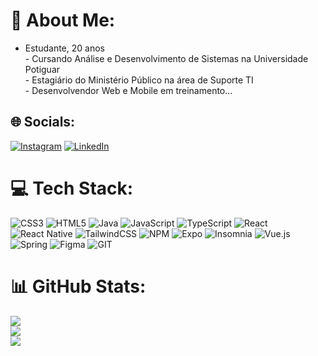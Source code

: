 # 💫 About Me:
- Estudante, 20 anos<br>- Cursando Análise e Desenvolvimento de Sistemas na Universidade Potiguar<br>- Estagiário do Ministério Público na área de Suporte TI<br>- Desenvolvendor Web e Mobile em treinamento...


## 🌐 Socials:
[![Instagram](https://img.shields.io/badge/Instagram-%23E4405F.svg?logo=Instagram&logoColor=white)](https://instagram.com/@gabriel_ricco) [![LinkedIn](https://img.shields.io/badge/LinkedIn-%230077B5.svg?logo=linkedin&logoColor=white)](https://linkedin.com/in/www.linkedin.com/in/gabrielricco) 

# 💻 Tech Stack:
![CSS3](https://img.shields.io/badge/css3-%231572B6.svg?style=flat&logo=css3&logoColor=white) ![HTML5](https://img.shields.io/badge/html5-%23E34F26.svg?style=flat&logo=html5&logoColor=white) ![Java](https://img.shields.io/badge/java-%23ED8B00.svg?style=flat&logo=java&logoColor=white) ![JavaScript](https://img.shields.io/badge/javascript-%23323330.svg?style=flat&logo=javascript&logoColor=%23F7DF1E) ![TypeScript](https://img.shields.io/badge/typescript-%23007ACC.svg?style=flat&logo=typescript&logoColor=white) ![React](https://img.shields.io/badge/react-%2320232a.svg?style=flat&logo=react&logoColor=%2361DAFB) ![React Native](https://img.shields.io/badge/react_native-%2320232a.svg?style=flat&logo=react&logoColor=%2361DAFB) ![TailwindCSS](https://img.shields.io/badge/tailwindcss-%2338B2AC.svg?style=flat&logo=tailwind-css&logoColor=white) ![NPM](https://img.shields.io/badge/NPM-%23000000.svg?style=flat&logo=npm&logoColor=white) ![Expo](https://img.shields.io/badge/expo-1C1E24?style=flat&logo=expo&logoColor=#D04A37) ![Insomnia](https://img.shields.io/badge/Insomnia-black?style=flat&logo=insomnia&logoColor=5849BE) ![Vue.js](https://img.shields.io/badge/vuejs-%2335495e.svg?style=flat&logo=vuedotjs&logoColor=%234FC08D) ![Spring](https://img.shields.io/badge/spring-%236DB33F.svg?style=flat&logo=spring&logoColor=white) 	![Figma](https://img.shields.io/badge/figma-%23F24E1E.svg?style=flat&logo=figma&logoColor=white) ![GIT](https://img.shields.io/badge/Git-fc6d26?style=flat&logo=git&logoColor=white)
# 📊 GitHub Stats:
![](https://github-readme-stats.vercel.app/api?username=GabrielRicco&theme=dark&hide_border=true&include_all_commits=true&count_private=true)<br/>
![](https://github-readme-streak-stats.herokuapp.com/?user=GabrielRicco&theme=dark&hide_border=true)<br/>
![](https://github-readme-stats.vercel.app/api/top-langs/?username=GabrielRicco&theme=dark&hide_border=true&include_all_commits=true&count_private=true&layout=compact)

<!-- Proudly created with GPRM ( https://gprm.itsvg.in ) -->

